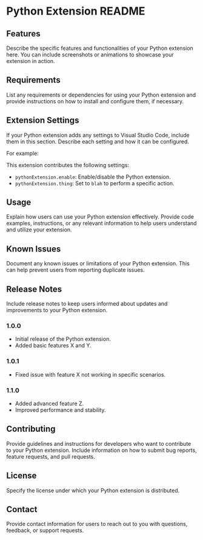 # Python Extension README

## Features

Describe the specific features and functionalities of your Python extension here. You can include screenshots or animations to showcase your extension in action.

## Requirements

List any requirements or dependencies for using your Python extension and provide instructions on how to install and configure them, if necessary.

## Extension Settings

If your Python extension adds any settings to Visual Studio Code, include them in this section. Describe each setting and how it can be configured.

For example:

This extension contributes the following settings:

* `pythonExtension.enable`: Enable/disable the Python extension.
* `pythonExtension.thing`: Set to `blah` to perform a specific action.

## Usage

Explain how users can use your Python extension effectively. Provide code examples, instructions, or any relevant information to help users understand and utilize your extension.

## Known Issues

Document any known issues or limitations of your Python extension. This can help prevent users from reporting duplicate issues.

## Release Notes

Include release notes to keep users informed about updates and improvements to your Python extension.

### 1.0.0

- Initial release of the Python extension.
- Added basic features X and Y.

### 1.0.1

- Fixed issue with feature X not working in specific scenarios.

### 1.1.0

- Added advanced feature Z.
- Improved performance and stability.

## Contributing

Provide guidelines and instructions for developers who want to contribute to your Python extension. Include information on how to submit bug reports, feature requests, and pull requests.

## License

Specify the license under which your Python extension is distributed.

## Contact

Provide contact information for users to reach out to you with questions, feedback, or support requests.